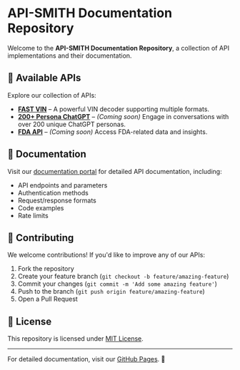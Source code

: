 # API-SMITH Documentation Repository

Welcome to the **API-SMITH Documentation Repository**, a collection of API implementations and their documentation.

## 📌 Available APIs

Explore our collection of APIs:

- **[FAST VIN](https://github.com/cmelo1/api-smith/tree/main/fast-vin/docs)** – A powerful VIN decoder supporting multiple formats.
- **[200+ Persona ChatGPT](https://github.com/cmelo1/api-smith/tree/main/200-persona)** – *(Coming soon)* Engage in conversations with over 200 unique ChatGPT personas.
- **[FDA API](https://github.com/cmelo1/api-smith/tree/main/fda-api)** – *(Coming soon)* Access FDA-related data and insights.

## 📖 Documentation

Visit our [documentation portal](https://cmelo1.github.io/api-smith) for detailed API documentation, including:
- API endpoints and parameters
- Authentication methods
- Request/response formats
- Code examples
- Rate limits

## 🚀 Contributing

We welcome contributions! If you'd like to improve any of our APIs:

1. Fork the repository
2. Create your feature branch (`git checkout -b feature/amazing-feature`)
3. Commit your changes (`git commit -m 'Add some amazing feature'`)
4. Push to the branch (`git push origin feature/amazing-feature`)
5. Open a Pull Request

## 📝 License

This repository is licensed under [MIT License](LICENSE).

---

For detailed documentation, visit our [GitHub Pages](https://cmelo1.github.io/api-smith). 🚀